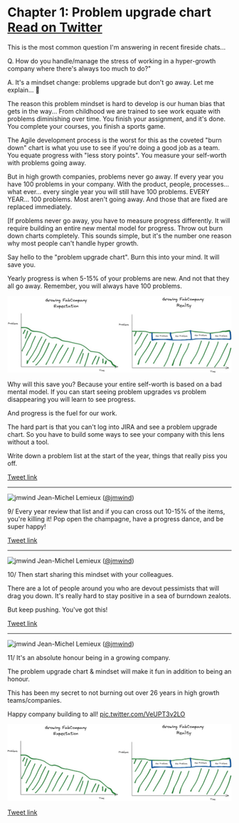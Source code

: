 # Chapter 1: Problem upgrade chart [Read on Twitter](https://twitter.com/jmwind/status/1460284795150225409)



This is the most common question I'm answering in recent fireside chats...

Q. How do you handle/manage the stress of working in a hyper-growth company where there's always too much to do?"

A. It's a mindset change: problems upgrade but don't go away. Let me explain... 🧵

The reason this problem mindset is hard to develop is our human bias that gets in the way... From childhood we are trained to see work equate with problems diminishing over time. You finish your assignment, and it's done. You complete your courses, you finish a sports game.

The Agile development process is the worst for this as the coveted "burn down" chart is what you use to see if you're doing a good job as a team. You equate progress with "less story points". You measure your self-worth with problems going away.

But in high growth companies, problems never go away. If every year you have 100 problems in your company. With the product, people, processes... what ever... every single year you will still have 100 problems. EVERY YEAR... 100 problems. Most aren't going away. And those that are fixed are replaced immediately. 

[If problems never go away, you have to measure progress differently. It will require building an entire new mental model for progress. Throw out burn down charts completely. This sounds simple, but it's the number one reason why most people can't handle hyper growth.

Say hello to the "problem upgrade chart". Burn this into your mind. It will save you.

Yearly progress is when 5-15% of your problems are new.  And not that they all go away. Remember, you will always have 100 problems.

![3_1460280332536750092](chapter1-assets/3_1460280332536750092.jpg)

Why will this save you? Because your entire self-worth is based on a bad mental model. If you can start seeing problem upgrades vs problem disappearing you will learn to see progress.

And progress is the fuel for our work.

The hard part is that you can't log into JIRA and see a problem upgrade chart. So you have to build some ways to see your company with this lens without a tool. 

Write down a problem list at the start of the year, things that really piss you off.

[Tweet link](https://twitter.com/jmwind/status/1460284806902726658)

---

![jmwind](chapter1-assets/jmwind-25218549.jpg)
Jean-Michel Lemieux ([@jmwind](https://twitter.com/jmwind))

9/ Every year review that list and if you can cross out 10-15% of the items, you're killing it! Pop open the champagne, have a progress dance, and be super happy!

[Tweet link](https://twitter.com/jmwind/status/1460284808010084352)

---

![jmwind](chapter1-assets/jmwind-25218549.jpg)
Jean-Michel Lemieux ([@jmwind](https://twitter.com/jmwind))

10/ Then start sharing this mindset with your colleagues. 

There are a lot of people around you who are devout pessimists that will drag you down. It's really hard to stay positive in a sea of burndown zealots. 

But keep pushing. You've got this!

[Tweet link](https://twitter.com/jmwind/status/1460284809201213441)

---

![jmwind](chapter1-assets/jmwind-25218549.jpg)
Jean-Michel Lemieux ([@jmwind](https://twitter.com/jmwind))

11/ It's an absolute honour being in a growing company. 

The problem upgrade chart &amp; mindset will make it fun in addition to being an honour. 

This has been my secret to not burning out over 26 years in high growth teams/companies. 

Happy company building to all! [pic.twitter.com/VeUPT3v2LO](https://twitter.com/jmwind/status/1460284813101969419/photo/1)

![3_1460284423463751685](chapter1-assets/3_1460284423463751685.jpg)

[Tweet link](https://twitter.com/jmwind/status/1460284813101969419)
